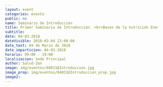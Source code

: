 ```yaml
---
layout: event
categories: evento
public: no
name: Seminario de Introducción
title: Primer Seminario de Introducción. <br>Bases de la nutrición Energética y comida macrobiótica
subtitle:
date: 04-03-2018
dateVisible: 2018-03-04 23:00:00
date_text: 04 de Marzo de 2018
date_imparticion: 04-03-2018
horario: 09:00 - 19:00
localizacion: Sede Principal
author: Salud-Zen
image: img/eventos/040318Introduccion.jpg
image_prop: img/eventos/040318Introduccion_prop.jpg
image2:
---
```

